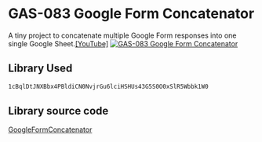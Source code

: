 # GAS-083 Google Form Concatenator

A tiny project to concatenate multiple Google Form responses into one single Google Sheet.[[YouTube]](https://youtu.be/tEEc3Tcu2LI)
[![GAS-083 Google Form Concatenator](https://user-images.githubusercontent.com/16481229/133769302-6b921ab9-767a-4df6-967f-49cc9b5a0d7a.png)
](https://youtu.be/tEEc3Tcu2LI)

## Library Used

```bash
1cBqlDtJNXBbx4PBldiCN0NvjrGu6lciHSHUs43G5S0O0xSlR5Wbbk1W0
```

## Library source code

[GoogleFormConcatenator](https://github.com/ashtonfei/gas-libs/tree/GoogleFormConcatenator)
